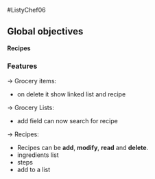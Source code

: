 #ListyChef06

## Global objectives

**Recipes**

### Features

-> Grocery items:
- on delete it show linked list and recipe

-> Grocery Lists:
- add field can now search for recipe

-> Recipes:
- Recipes can be **add**, **modify**, **read** and **delete**.
- ingredients list
- steps
- add to a list
